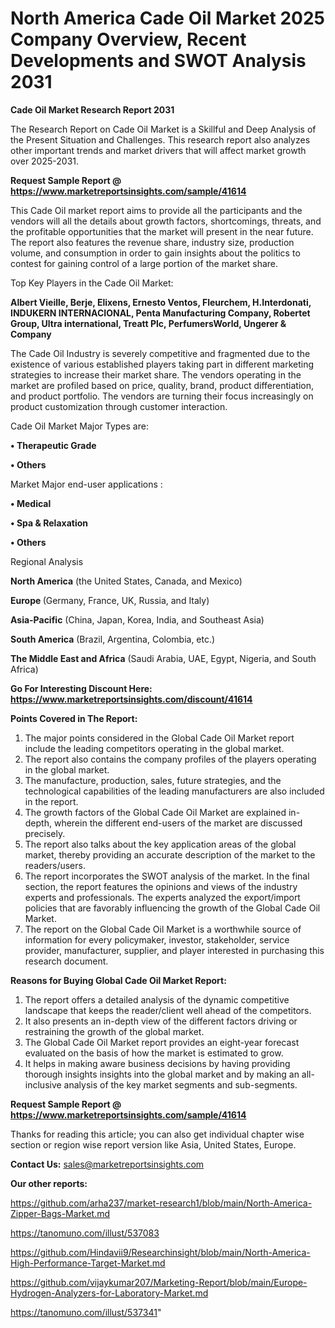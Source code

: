 # North America Cade Oil Market 2025 Company Overview, Recent Developments and SWOT Analysis 2031

<strong>Cade Oil Market Research Report 2031</strong>

The Research Report on Cade Oil Market is a Skillful and Deep Analysis of the Present Situation and Challenges. This research report also analyzes other important trends and market drivers that will affect market growth over 2025-2031.

<strong>Request Sample Report @ <a href=https://www.marketreportsinsights.com/sample/41614>https://www.marketreportsinsights.com/sample/41614</a></strong>

This Cade Oil market report aims to provide all the participants and the vendors will all the details about growth factors, shortcomings, threats, and the profitable opportunities that the market will present in the near future. The report also features the revenue share, industry size, production volume, and consumption in order to gain insights about the politics to contest for gaining control of a large portion of the market share.

Top Key Players in the Cade Oil Market:

<strong>Albert Vieille, Berje, Elixens, Ernesto Ventos, Fleurchem, H.Interdonati, INDUKERN INTERNACIONAL, Penta Manufacturing Company, Robertet Group, Ultra international, Treatt Plc, PerfumersWorld, Ungerer & Company</strong>

The Cade Oil Industry is severely competitive and fragmented due to the existence of various established players taking part in different marketing strategies to increase their market share. The vendors operating in the market are profiled based on price, quality, brand, product differentiation, and product portfolio. The vendors are turning their focus increasingly on product customization through customer interaction.

Cade Oil Market Major Types are:

<strong>•  Therapeutic Grade

•  Others</strong>

Market Major end-user applications :

<strong>•  Medical

•  Spa & Relaxation

•  Others</strong>

Regional Analysis

</u><strong><b>North America</b></strong> (the United States, Canada, and Mexico)

<strong><b>Europe </b></strong>(Germany, France, UK, Russia, and Italy)

<strong><b>Asia-Pacific</b></strong> (China, Japan, Korea, India, and Southeast Asia)

<strong><b>South America</b></strong> (Brazil, Argentina, Colombia, etc.)

<strong><b>The Middle East and Africa</b></strong> (Saudi Arabia, UAE, Egypt, Nigeria, and South Africa)

<strong>Go For Interesting Discount Here: <a href=https://www.marketreportsinsights.com/discount/41614>https://www.marketreportsinsights.com/discount/41614</a></strong>

<strong>Points Covered in The Report:</strong>
<ol>
  <li>The major points considered in the Global Cade Oil Market report include the leading competitors operating in the global market.</li>
  <li>The report also contains the company profiles of the players operating in the global market.</li>
  <li>The manufacture, production, sales, future strategies, and the technological capabilities of the leading manufacturers are also included in the report.</li>
  <li>The growth factors of the Global Cade Oil Market are explained in-depth, wherein the different end-users of the market are discussed precisely.</li>
  <li>The report also talks about the key application areas of the global market, thereby providing an accurate description of the market to the readers/users.</li>
  <li>The report incorporates the SWOT analysis of the market. In the final section, the report features the opinions and views of the industry experts and professionals. The experts analyzed the export/import policies that are favorably influencing the growth of the Global Cade Oil Market.</li>
  <li>The report on the Global Cade Oil Market is a worthwhile source of information for every policymaker, investor, stakeholder, service provider, manufacturer, supplier, and player interested in purchasing this research document.</li>
</ol>
<strong>Reasons for Buying Global Cade Oil Market Report:</strong>

<ol>
  <li>The report offers a detailed analysis of the dynamic competitive landscape that keeps the reader/client well ahead of the competitors.</li>
  <li>It also presents an in-depth view of the different factors driving or restraining the growth of the global market.</li>
  <li>The Global Cade Oil Market report provides an eight-year forecast evaluated on the basis of how the market is estimated to grow.</li>
  <li>It helps in making aware business decisions by having providing thorough insights insights into the global market and by making an all-inclusive analysis of the key market segments and sub-segments.</li>
</ol>
<strong>Request Sample Report @ <a href=https://www.marketreportsinsights.com/sample/41614>https://www.marketreportsinsights.com/sample/41614</a></strong>


Thanks for reading this article; you can also get individual chapter wise section or region wise report version like Asia, United States, Europe.

<strong>Contact Us:</strong>
sales@marketreportsinsights.com

<strong>Our other reports:</strong>

<a href=https://github.com/arha237/market-research1/blob/main/North-America-Zipper-Bags-Market.md>https://github.com/arha237/market-research1/blob/main/North-America-Zipper-Bags-Market.md</a>

<a href=https://tanomuno.com/illust/537083>https://tanomuno.com/illust/537083</a>

<a href=https://github.com/Hindavii9/Researchinsight/blob/main/North-America-High-Performance-Target-Market.md>https://github.com/Hindavii9/Researchinsight/blob/main/North-America-High-Performance-Target-Market.md</a>

<a href=https://github.com/vijaykumar207/Marketing-Report/blob/main/Europe-Hydrogen-Analyzers-for-Laboratory-Market.md>https://github.com/vijaykumar207/Marketing-Report/blob/main/Europe-Hydrogen-Analyzers-for-Laboratory-Market.md</a>

<a href=https://tanomuno.com/illust/537341>https://tanomuno.com/illust/537341</a>"
